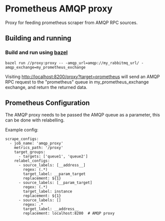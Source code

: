 # Prometheus AMQP proxy

Proxy for feeding prometheus scraper from AMQP RPC sources.

## Building and running

### Build and run using [bazel](http://baze.io/)

    bazel run //proxy:proxy -- -amqp_url=amqp://my_rabbitmq_url/ -amqp_exchange=my_prometheus_exchange

Visiting [http://localhost:8200/proxy?target=prometheus](http://localhost:8200/proxy?target=prometheus) will send an AMQP RPC
request to the "prometheus" queue in my_prometheus_exchange exchange, and return the returned data.

## Prometheus Configuration

The AMQP proxy needs to be passed the AMQP queue as a parameter, this can be done with relabelling.

Example config:
```
scrape_configs:
  - job_name: 'amqp_proxy'
    metrics_path: '/proxy'
    target_groups:
      - targets: ['queue1', 'queue2']
    relabel_configs:
      - source_labels: [__address__]
        regex: (.*)
        target_label: __param_target
        replacement: ${1}
      - source_labels: [__param_target]
        regex: (.*)
        target_label: instance
        replacement: ${1}
      - source_labels: []
        regex: .*
        target_label: __address__
        replacement: localhost:8200  # AMQP proxy

```
